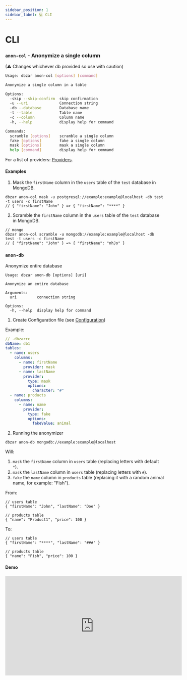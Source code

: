 ```yaml
---
sidebar_position: 1
sidebar_label: 💻 CLI
---
```


# CLI

### `anon-col` - Anonymize a single column

(⚠ Changes whichever db provided so use with caution)

```bash
Usage: dbzar anon-col [options] [command]

Anonymize a single column in a table

Options:
  -skip --skip-confirm  skip confirmation
  -u --uri              Connection string
  -db --database        Database name
  -t --table            Table name
  -c --column           Column name
  -h, --help            display help for command

Commands:
  scramble [options]    scramble a single column
  fake [options]        fake a single column
  mask [options]        mask a single column
  help [command]        display help for command
```

For a list of providers: [Providers](/docs/providers).

#### Examples

1. Mask the `firstName` column in the `users` table of the `test` database in MongoDB.

```
dbzar anon-col mask -u postgresql://example:example@localhost -db test -t users -c firstName
// { "firstName": "John" } => { "firstName": "****" }
```

2. Scramble the `firstName` column in the `users` table of the `test` database in MongoDB.

```
// mongo
dbzar anon-col scramble -u mongodb://example:example@localhost -db test -t users -c firstName
// { "firstName": "John" } => { "firstName": "nhJo" }
```

### `anon-db`

Anonymize entire database

```
Usage: dbzar anon-db [options] [uri]

Anonymize an entire database

Arguments:
  uri         connection string

Options:
  -h, --help  display help for command
```

1. Create Configuration file (see [Configuration](https://nitzano.github.io/dbzar/docs/config))

Example:

```yaml
// .dbzarrc
dbName: db1
tables:
  - name: users
    columns:
      - name: firstName
        provider: mask
      - name: lastName
        provider:
          type: mask
          options:
            character: "#"
  - name: products
    columns:
      - name: name
        provider:
          type: fake
          options:
            fakeValue: animal
```

2. Running the anonymizer

```
dbzar anon-db mongodb://example:example@localhost
```

Will:

1. `mask` the `firstName` column in `users` table (replacing letters with default `*`).
2. `mask` the `lastName` column in `users` table (replacing letters with `#`).
3. `fake` the `name` column in `products` table (replacing it with a random animal name, for example: "Fish").

From:

```
// users table
{ "firstName": "John", "lastName": "Doe" }

// products table
{ "name": "Product1", "price": 100 }
```

To:

```
// users table
{ "firstName": "****", "lastName": "###" }

// products table
{ "name": "Fish", "price": 100 }
```

#### Demo

<iframe width="560" height="315" src="https://www.youtube.com/embed/zdowhmstYgY" title="YouTube video player" frameborder="0" allow="accelerometer; autoplay; clipboard-write; encrypted-media; gyroscope; picture-in-picture" allowfullscreen></iframe>
